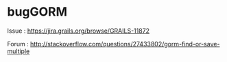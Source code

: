 bugGORM
=======

Issue : https://jira.grails.org/browse/GRAILS-11872

Forum : http://stackoverflow.com/questions/27433802/gorm-find-or-save-multiple
